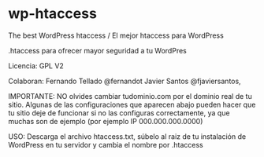 wp-htaccess
===========

The best WordPress htaccess / El mejor htaccess para WordPress 


.htaccess para ofrecer mayor seguridad a tu WordPres

Licencia: GPL V2 

Colaboran: 
Fernando Tellado @fernandot
Javier Santos @fjaviersantos,  

IMPORTANTE: NO olvides cambiar tudominio.com por el dominio real de tu sitio.
            Algunas de las configuraciones que aparecen abajo pueden hacer que tu sitio deje de funcionar si no
            las configuras correctamente, ya que muchas son de ejemplo (por ejemplo IP 000.000.000.0000)

USO: Descarga el archivo htaccess.txt, súbelo al raiz de tu instalación de WordPress en tu servidor y cambia el nombre por .htaccess


